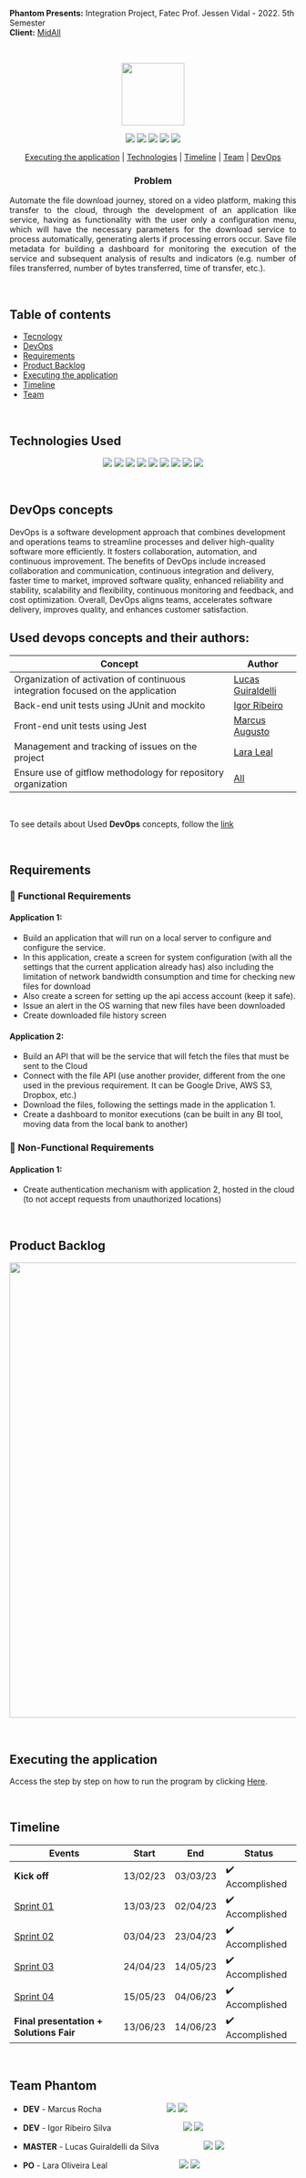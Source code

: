 **Phantom Presents:** Integration Project, Fatec Prof. Jessen Vidal - 2022. 5th Semester <br>
**Client:** <a href="https://www.midall.com.br//">MidAll</a>

<br><p align="center">
 <a href="https://www.midall.com.br/"><img src="https://user-images.githubusercontent.com/80851038/163725778-498ec2e9-e8eb-45cf-a586-848e5bb1dd97.png" width="110"/></a>
</p>

<p align="center"> 
 <img src="https://img.shields.io/badge/Status%3A-Building-orange"/>
 <a href="https://www.java.com/pt-BR/"><img src="https://img.shields.io/badge/Language%3A-JAVA-red"/></a>
 <a href="https://vuejs.org/"><img src="https://img.shields.io/badge/Language%3A-VUE.js-green"/></a>
 <a href="https://www.midall.com.br/"><img src="https://img.shields.io/badge/Client%3A-MidAll-purple"/></a>
 <a href="http://fatecsjc-prd.azurewebsites.net/"><img src="https://img.shields.io/badge/Institution%3A-Fatec-red"/></a>
</p>

<p align="center">
 <a href="#executing-the-application">Executing the application</a> |  <a href="#technologies-used">Technologies</a> |  <a href="#timeline">Timeline</a> 
 |  <a href="#team-phantom">Team</a> |  <a href="#devops-concepts">DevOps</a> 
</p>

<h3 align="center">Problem</h3>
<p align="justify">
Automate the file download journey, stored on a video platform,
making this transfer to the cloud, through the development of an application like
service, having as functionality with the user only a configuration menu, which will have
the necessary parameters for the download service to process automatically, generating
alerts if processing errors occur. Save file metadata for building
a dashboard for monitoring the execution of the service and subsequent analysis of results and
indicators (e.g. number of files transferred, number of bytes transferred, time of
transfer, etc.).
</p>


<br>

## Table of contents

 - [Tecnology](#technologies-used)
 - [DevOps](#devops-concepts)
 - [Requirements](#requirements)
 - [Product Backlog](#product-backlog)  
 - [Executing the application](#executing-the-application)
 - [Timeline](#timeline)
 - [Team](#team-phantom)

<br>

## Technologies Used
<p align="center">
  <img src="https://img.shields.io/badge/Vue.js-35495E?style=for-the-badge&logo=vuedotjs&logoColor=4FC08D"/>
  <img src="https://img.shields.io/badge/JavaScript-323330?style=for-the-badge&logo=javascript&logoColor=gold"/>
  <img src="https://img.shields.io/badge/HTML5-E34F26?style=for-the-badge&logo=html5&logoColor=white"/>
  <img src="https://img.shields.io/badge/CSS3-1572B6?style=for-the-badge&logo=css3&logoColor=white"/>
  <img src="https://img.shields.io/badge/Sass-CC6699?style=for-the-badge&logo=sass&logoColor=white"/>
  <img src="https://img.shields.io/badge/Java-ED8B00?style=for-the-badge&logo=java&logoColor=white"/>
  <img src="https://img.shields.io/badge/Spring-6DB33F?style=for-the-badge&logo=spring&logoColor=white"/>
  <img src="https://img.shields.io/badge/maven-C71A36?style=for-the-badge&logo=apachemaven&logoColor=white"/>
  <img src="https://img.shields.io/badge/Hibernate-59666C?style=for-the-badge&logo=Hibernate&logoColor=white"/>
</p>
 
<br>

## DevOps concepts

DevOps is a software development approach that combines development and operations teams to streamline processes and deliver high-quality software more efficiently. It fosters collaboration, automation, and continuous improvement. The benefits of DevOps include increased collaboration and communication, continuous integration and delivery, faster time to market, improved software quality, enhanced reliability and stability, scalability and flexibility, continuous monitoring and feedback, and cost optimization. Overall, DevOps aligns teams, accelerates software delivery, improves quality, and enhances customer satisfaction.

Used devops concepts and their authors:
----

| Concept   | Author |
|--------|-----|
| Organization of activation of continuous integration focused on the application   | [Lucas Guiraldelli](https://www.linkedin.com/in/lucasguiraldelli/)  |
| Back-end unit tests using JUnit and mockito | [Igor Ribeiro](https://www.linkedin.com/in/igor-ribeiro-8571a6210/)  |
| Front-end unit tests using Jest  | [Marcus Augusto](https://www.linkedin.com/in/mvarocha/) |
| Management and tracking of issues on the project  | [Lara Leal](https://www.linkedin.com/in/lara-leal-527b7020a/) |
| Ensure use of gitflow methodology for repository organization  | [All](https://github.com/PhatomFatec/)  |

<br>

 To see details about Used **DevOps** concepts, follow the [link](https://github.com/PhatomFatec/Midall-DataTransfer/blob/main/devops.md)
 
<br>

## Requirements

### 📌 Functional Requirements

#### Application 1:

 - Build an application that will run on a local server to configure and configure the service.
 - In this application, create a screen for system configuration (with all the settings that the current application already has) also including the limitation of network bandwidth consumption and time for checking new files for download
 - Also create a screen for setting up the api access account (keep it safe).
 - Issue an alert in the OS warning that new files have been downloaded
 - Create downloaded file history screen

#### Application 2:

 - Build an API that will be the service that will fetch the files that must be sent to the Cloud
 - Connect with the file API (use another provider, different from the one used in the previous requirement. It can be Google Drive, AWS S3, Dropbox, etc.)
 - Download the files, following the settings made in the application 1.
 - Create a dashboard to monitor executions (can be built in any BI tool, moving data from the local bank to another)

### 📌 Non-Functional Requirements

#### Application 1:

- Create authentication mechanism with application 2, hosted in the cloud (to not accept requests from unauthorized locations)

<br>

## Product Backlog

<p align="center"> 
<img src="https://media.discordapp.net/attachments/887890002741170176/1092600909663567962/Group_40.png?width=952&height=562" width="800"/> <br>
</p>
 
<br>

## Executing the application 
Access the step by step on how to run the program by clicking [Here](https://github.com/PhatomFatec/datatransfer-back/blob/main/Readme.md).

<br>

## Timeline

| Events          | Start    | End      | Status |
|-----------------|----------|----------|--------|
| **Kick off**    | 13/02/23 | 03/03/23 |   ✔️ Accomplished      |
| [Sprint 01](https://github.com/PhatomFatec/Midall-DataTransfer/blob/main/Sprints/Sprint01.md)   | 13/03/23 | 02/04/23 |   ✔️ Accomplished       |
| [Sprint 02](https://github.com/PhatomFatec/Midall-DataTransfer/blob/main/Sprints/Sprint02.md)   | 03/04/23 | 23/04/23 |   ✔️ Accomplished        |
| [Sprint 03](https://github.com/PhatomFatec/Midall-DataTransfer/blob/main/Sprints/Sprint03.md)   | 24/04/23 | 14/05/23 |   ✔️ Accomplished     |
| [Sprint 04](https://github.com/PhatomFatec/Midall-DataTransfer/blob/main/Sprints/Sprint04.md)   | 15/05/23 | 04/06/23 |   ✔️ Accomplished    |
| **Final presentation + Solutions Fair** | 13/06/23 | 14/06/23 |   ✔️ Accomplished  |

<br>

## Team Phantom

* **DEV** - Marcus Rocha &nbsp; &nbsp; &nbsp; &nbsp; &nbsp; &nbsp; &nbsp; &nbsp; &nbsp; &nbsp; &nbsp; &nbsp; &nbsp;&nbsp;&nbsp;
[<img src="https://img.shields.io/badge/linkedin-%230077B5.svg?&style=for-the-badge&logo=linkedin&logoColor=white&color=black"/>](https://www.linkedin.com/in/mvarocha/)
[<img src="https://img.shields.io/badge/github%20-%23121011.svg?&style=for-the-badge&logo=github&logoColor=white&color=black"/>](https://github.com/mvarocha)


* **DEV** - Igor Ribeiro Silva &nbsp; &nbsp; &nbsp; &nbsp; &nbsp; &nbsp; &nbsp; &nbsp; &nbsp; &nbsp; &nbsp; &nbsp; &nbsp; &nbsp; &nbsp;&nbsp; 
[<img src="https://img.shields.io/badge/linkedin-%230077B5.svg?&style=for-the-badge&logo=linkedin&logoColor=white&color=black"/>](https://www.linkedin.com/in/igor-ribeiro-8571a6210/)
[<img src="https://img.shields.io/badge/github%20-%23121011.svg?&style=for-the-badge&logo=github&logoColor=white&color=black"/>](https://github.com/IgorRibeiro-S)

* **MASTER** - Lucas Guiraldelli da Silva &nbsp; &nbsp; &nbsp; &nbsp; &nbsp; &nbsp; &nbsp; &nbsp; &nbsp;&nbsp;
[<img src="https://img.shields.io/badge/linkedin-%230077B5.svg?&style=for-the-badge&logo=linkedin&logoColor=white&color=black"/>](https://www.linkedin.com/in/lucasguiraldelli/)
[<img src="https://img.shields.io/badge/github%20-%23121011.svg?&style=for-the-badge&logo=github&logoColor=white&color=black"/>](https://github.com/LucasGuiraldelli)

* **PO** - Lara Oliveira Leal &nbsp; &nbsp; &nbsp; &nbsp; &nbsp; &nbsp; &nbsp; &nbsp; &nbsp; &nbsp; &nbsp; &nbsp; &nbsp; &nbsp; &nbsp;&nbsp;
[<img src="https://img.shields.io/badge/linkedin-%230077B5.svg?&style=for-the-badge&logo=linkedin&logoColor=white&color=black"/>](https://www.linkedin.com/in/lara-leal-527b7020a/)
[<img src="https://img.shields.io/badge/github%20-%23121011.svg?&style=for-the-badge&logo=github&logoColor=white&color=black"/>](https://github.com/lara-leal)
